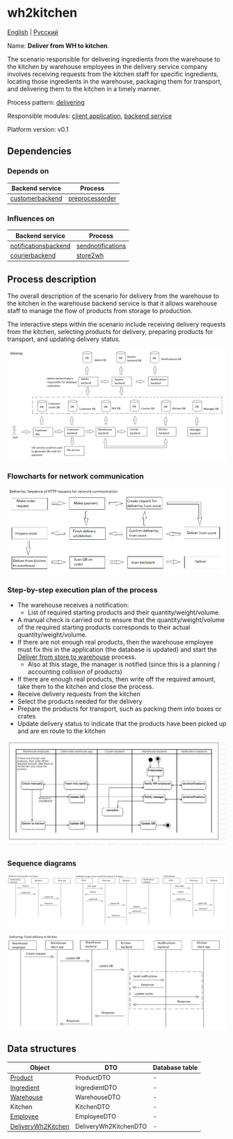 # wh2kitchen

[English](wh2kitchen.md) | [Русский](wh2kitchen.ru.md)

Name: **Deliver from WH to kitchen**.

The scenario responsible for delivering ingredients from the warehouse to the kitchen by warehouse employees in the delivery service company involves receiving requests from the kitchen staff for specific ingredients, locating those ingredients in the warehouse, packaging them for transport, and delivering them to the kitchen in a timely manner.

Process pattern: [delivering](../../processpatterns/delivering.md)

Responsible modules: [client application](../../frontend/warehouseclient.md), [backend service](../../backend/warehousebackend.md)

Platform version: v0.1

## Dependencies

### Depends on

| Backend service | Process |
| --- | ---- |
| [customerbackend](../../backend/customerbackend.md) | [preprocessorder](../../processes/customer/preprocessorder.md) |

### Influences on

| Backend service | Process |
| --- | ---- |
| [notificationsbackend](../../backend/notificationsbackend.md) | [sendnotifications](../../processes/notificationsbackend/sendnotifications.md) | 
| [courierbackend](../../backend/courierbackend.md) | [store2wh](../courier/store2wh.md) |

## Process description

The overall description of the scenario for delivery from the warehouse to the kitchen in the warehouse backend service is that it allows warehouse staff to manage the flow of products from storage to production. 

The interactive steps within the scenario include receiving delivery requests from the kitchen, selecting products for delivery, preparing products for transport, and updating delivery status.

![delivering_overall](../../img/processpatterns/delivering_overall.png)

### Flowcharts for network communication

![overall.delivering](../../img/flowcharts/overall.delivering.png)

### Step-by-step execution plan of the process

- The warehouse receives a notification:
    - List of required starting products and their quantity/weight/volume.
- A manual check is carried out to ensure that the quantity/weight/volume of the required starting products corresponds to their actual quantity/weight/volume.
- If there are not enough real products, then the warehouse employee must fix this in the application (the database is updated) and start the [Deliver from store to warehouse](../courier/store2wh.md) process.
    - Also at this stage, the manager is notified (since this is a planning / accounting collision of products)
- If there are enough real products, then write off the required amount, take them to the kitchen and close the process.
- Receive delivery requests from the kitchen
- Select the products needed for the delivery
- Prepare the products for transport, such as packing them into boxes or crates
- Update delivery status to indicate that the products have been picked up and are en route to the kitchen

![warehouse.wh2kitchen](../../img/activitydiagrams/warehouse.wh2kitchen.png)

### Sequence diagrams

![warehouse.wh2kitchen](../../img/sequencediagram/warehouse.wh2kitchen.png)

![delivering.finishdeliverytokitchen](../../img/sequencediagram/delivering.finishdeliverytokitchen.png)

## Data structures

| Object | DTO | Database table |
| --- | ---- | --- |
| [Product](https://github.com/alexeysp11/workflow-lib/blob/main/src/Models/Business/Products/Product.cs) | ProductDTO | - |
| [Ingredient](https://github.com/alexeysp11/workflow-lib/blob/main/src/Models/Business/Products/Ingredient.cs) | IngredientDTO | - |
| [Warehouse](https://github.com/alexeysp11/workflow-lib/blob/main/src/Models/Business/InformationSystem/Warehouse.cs) | WarehouseDTO | - |
| Kitchen | KitchenDTO | - |
| [Employee](https://github.com/alexeysp11/workflow-lib/blob/main/src/Models/Business/InformationSystem/Employee.cs) | EmployeeDTO | - |
| [DeliveryWh2Kitchen](../../../models/Orders/DeliveryWh2Kitchen.cs) | DeliveryWh2KitchenDTO | - |

